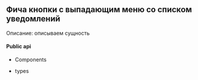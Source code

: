 ## Фича кнопки с выпадающим меню со списком уведомлений


Описание:
описываем сущность

#### Public api

- Components


- types 

